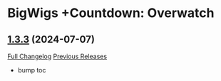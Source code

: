 # BigWigs +Countdown: Overwatch

## [1.3.3](https://github.com/BigWigsMods/BigWigs_Countdown_Overwatch/tree/1.3.3) (2024-07-07)
[Full Changelog](https://github.com/BigWigsMods/BigWigs_Countdown_Overwatch/compare/1.3.2...1.3.3) [Previous Releases](https://github.com/BigWigsMods/BigWigs_Countdown_Overwatch/releases)

- bump toc  
